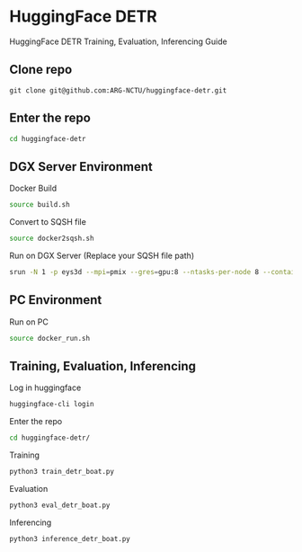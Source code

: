 # HuggingFace DETR

HuggingFace DETR Training, Evaluation, Inferencing Guide

## Clone repo 

```
git clone git@github.com:ARG-NCTU/huggingface-detr.git
``` 

## Enter the repo

```bash
cd huggingface-detr
```

## DGX Server Environment

Docker Build

```bash
source build.sh
```

Convert to SQSH file

```bash
source docker2sqsh.sh 
```

Run on DGX Server (Replace your SQSH file path)

```bash
srun -N 1 -p eys3d --mpi=pmix --gres=gpu:8 --ntasks-per-node 8 --container-image dgx_gpu.sqsh --container-writable --pty /bin/bash
```

## PC Environment

Run on PC

```bash
source docker_run.sh
```

## Training, Evaluation, Inferencing

Log in huggingface

```bash
huggingface-cli login
```

Enter the repo

```bash
cd huggingface-detr/
```

Training

```bash
python3 train_detr_boat.py
```

Evaluation

```bash
python3 eval_detr_boat.py
```

Inferencing

```bash
python3 inference_detr_boat.py
```
